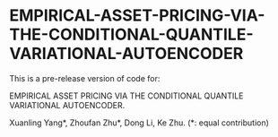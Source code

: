 # EMPIRICAL-ASSET-PRICING-VIA-THE-CONDITIONAL-QUANTILE-VARIATIONAL-AUTOENCODER
This is a pre-release version of code for:

EMPIRICAL ASSET PRICING VIA THE CONDITIONAL QUANTILE VARIATIONAL AUTOENCODER.

Xuanling Yang*, Zhoufan Zhu*, Dong Li, Ke Zhu. (*: equal contribution)
